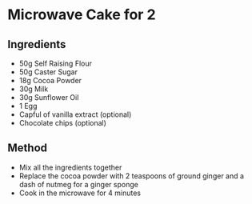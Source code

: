 # Microwave Cake for 2
## Ingredients
* 50g Self Raising Flour
* 50g Caster Sugar
* 18g Cocoa Powder
* 30g Milk
* 30g Sunflower Oil
* 1 Egg
* Capful of vanilla extract (optional)
* Chocolate chips (optional)

## Method
* Mix all the ingredients together
* Replace the cocoa powder with 2 teaspoons of ground ginger and a dash of nutmeg for a ginger sponge
* Cook in the microwave for 4 minutes 
